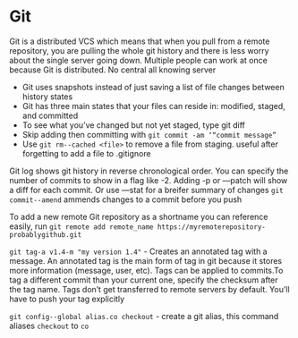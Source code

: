 # Git

Git is a distributed VCS which means that when you pull from a remote repository, you are pulling the whole git history and there is less worry about the single server going down. Multiple people can work at once because Git is distributed. No central all knowing server

- Git uses snapshots instead of just saving a list of file changes between history states
- Git has three main states that your files can reside in: modified,  staged, and committed
- To see what you’ve changed but not yet staged, type git diff
- Skip adding then committing with `git commit -am ‘“commit message”`
- Use `git rm--cached <file>` to remove a file from staging. useful after forgetting to add a file to .gitignore

Git log shows git history in reverse chronological order. You can specify the number of commits to show in a flag like -2. Adding -p or —patch will show a diff for each commit. Or use —stat for a breifer summary of changes
`git commit--amend` ammends changes to a commit before you push

To add a new remote Git  repository as a shortname you can reference easily, run `git remote add remote_name https://myremoterepository-probablygithub.git`

`git tag-a v1.4-m "my version 1.4"` - Creates an annotated tag with a message. An annotated tag is the main form of tag in git because it stores more information (message, user, etc). Tags can be applied to commits.To tag a different commit than your current one, specify the checksum after the tag name. Tags don’t get transferred to remote servers by default. You’ll have to push your tag explicitly

`git config--global alias.co checkout` - create a git alias, this command aliases `checkout` to `co`
